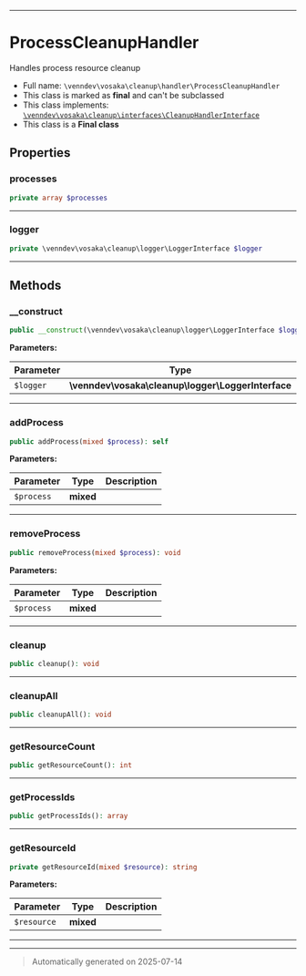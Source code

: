 ***

# ProcessCleanupHandler

Handles process resource cleanup



* Full name: `\venndev\vosaka\cleanup\handler\ProcessCleanupHandler`
* This class is marked as **final** and can't be subclassed
* This class implements:
[`\venndev\vosaka\cleanup\interfaces\CleanupHandlerInterface`](../interfaces/CleanupHandlerInterface.md)
* This class is a **Final class**



## Properties


### processes



```php
private array $processes
```






***

### logger



```php
private \venndev\vosaka\cleanup\logger\LoggerInterface $logger
```






***

## Methods


### __construct



```php
public __construct(\venndev\vosaka\cleanup\logger\LoggerInterface $logger): mixed
```








**Parameters:**

| Parameter | Type | Description |
|-----------|------|-------------|
| `$logger` | **\venndev\vosaka\cleanup\logger\LoggerInterface** |  |





***

### addProcess



```php
public addProcess(mixed $process): self
```








**Parameters:**

| Parameter | Type | Description |
|-----------|------|-------------|
| `$process` | **mixed** |  |





***

### removeProcess



```php
public removeProcess(mixed $process): void
```








**Parameters:**

| Parameter | Type | Description |
|-----------|------|-------------|
| `$process` | **mixed** |  |





***

### cleanup



```php
public cleanup(): void
```












***

### cleanupAll



```php
public cleanupAll(): void
```












***

### getResourceCount



```php
public getResourceCount(): int
```












***

### getProcessIds



```php
public getProcessIds(): array
```












***

### getResourceId



```php
private getResourceId(mixed $resource): string
```








**Parameters:**

| Parameter | Type | Description |
|-----------|------|-------------|
| `$resource` | **mixed** |  |





***


***
> Automatically generated on 2025-07-14
